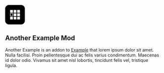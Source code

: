 <img alt="Another Example Icon" src="src/main/resources/assets/modid-sub/icon.png" width="64">

## Another Example Mod

Another Example is an addon to [Example](../README.md) that lorem ipsum dolor
sit amet. Nulla facilisi. Proin pellentesque dui ac felis varius condimentum.
Maecenas id dolor odio. Vivamus sit amet nisl lobortis, tincidunt felis vel,
tristique ligula.
